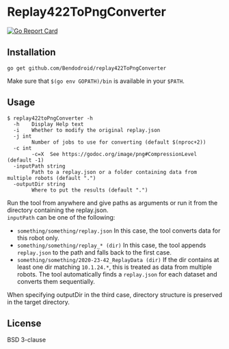 # Replay422ToPngConverter

[![Go Report Card](https://goreportcard.com/badge/github.com/Bendodroid/replay422ToPngConverter)](https://goreportcard.com/report/github.com/Bendodroid/replay422ToPngConverter)

## Installation

```shell script
go get github.com/Bendodroid/replay422ToPngConverter
```

Make sure that `$(go env GOPATH)/bin` is available in your `$PATH`.

## Usage

```text
$ replay422toPngConverter -h
  -h	Display Help text
  -i	Whether to modify the original replay.json
  -j int
    	Number of jobs to use for converting (default $(nproc+2))
  -c int
    	-c=X  See https://godoc.org/image/png#CompressionLevel (default -1)
  -inputPath string
    	Path to a replay.json or a folder containing data from multiple robots (default ".")
  -outputDir string
    	Where to put the results (default ".")
```

Run the tool from anywhere and give paths as arguments or run it from the directory containing the replay.json.  
`inputPath` can be one of the following:

- `something/something/replay.json` In this case, the tool converts data for this robot only.
- `something/something/replay_* (dir)` In this case, the tool appends `replay.json` to the path and falls back to the first case.
- `something/something/2020-23-42_ReplayData (dir)` If the dir contains at least one dir matching `10.1.24.*`, this is treated as data from multiple robots.
  The tool automatically finds a `replay.json` for each dataset and converts them sequentially.

When specifying outputDir in the third case, directory structure is preserved in the target directory.

## License

BSD 3-clause
